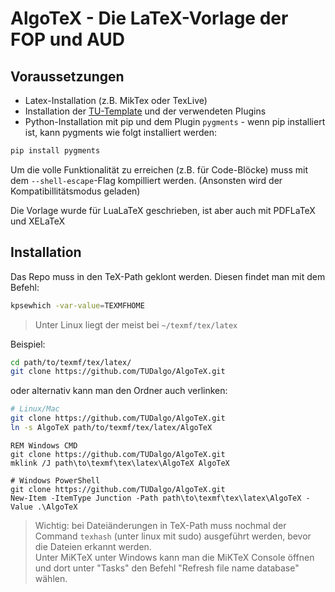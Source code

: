 # AlgoTeX - Die LaTeX-Vorlage der FOP und AUD

## Voraussetzungen
- Latex-Installation (z.B. MikTex oder TexLive)
- Installation der [TU-Template](https://github.com/tudace/tuda_latex_templates) und der verwendeten Plugins
- Python-Installation mit pip und dem Plugin `pygments`  - wenn pip installiert ist, kann pygments wie folgt installiert werden:
```sh
pip install pygments
```

Um die volle Funktionalität zu erreichen (z.B. für Code-Blöcke) muss mit dem `--shell-escape`-Flag kompilliert werden. (Ansonsten wird der Kompatibillitätsmodus geladen)

Die Vorlage wurde für LuaLaTeX geschrieben, ist aber auch mit PDFLaTeX und XELaTeX
## Installation
Das Repo muss in den TeX-Path geklont werden.
Diesen findet man mit dem Befehl:
```sh
kpsewhich -var-value=TEXMFHOME
```
> Unter Linux liegt der meist bei `~/texmf/tex/latex`

Beispiel:

```sh
cd path/to/texmf/tex/latex/
git clone https://github.com/TUDalgo/AlgoTeX.git
```

oder alternativ kann man den Ordner auch verlinken:

```sh
# Linux/Mac
git clone https://github.com/TUDalgo/AlgoTeX.git
ln -s AlgoTeX path/to/texmf/tex/latex/AlgoTeX 
```
```batch
REM Windows CMD
git clone https://github.com/TUDalgo/AlgoTeX.git
mklink /J path\to\texmf\tex\latex\AlgoTeX AlgoTeX
```
```pwsh
# Windows PowerShell
git clone https://github.com/TUDalgo/AlgoTeX.git
New-Item -ItemType Junction -Path path\to\texmf\tex\latex\AlgoTeX -Value .\AlgoTeX
```

> Wichtig: bei Dateiänderungen in TeX-Path muss nochmal der Command `texhash` (unter linux mit sudo) ausgeführt werden, bevor die Dateien erkannt werden.  
Unter MiKTeX unter Windows kann man die MiKTeX Console öffnen und dort unter "Tasks" den Befehl "Refresh file name database" wählen.
